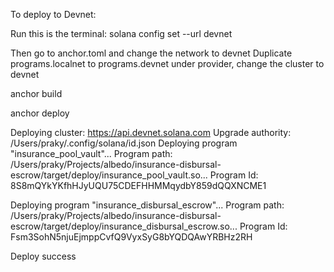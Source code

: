 To deploy to Devnet:

Run this is the terminal:
solana config set --url devnet

Then go to anchor.toml and change the network to devnet
Duplicate programs.localnet to programs.devnet
under provider, change the cluster to devnet

anchor build

anchor deploy

Deploying cluster: https://api.devnet.solana.com
Upgrade authority: /Users/praky/.config/solana/id.json
Deploying program "insurance_pool_vault"...
Program path: /Users/praky/Projects/albedo/insurance-disbursal-escrow/target/deploy/insurance_pool_vault.so...
Program Id: 8S8mQYkYKfhHJyUQU75CDEFHHMMqydbY859dQQXNCME1

Deploying program "insurance_disbursal_escrow"...
Program path: /Users/praky/Projects/albedo/insurance-disbursal-escrow/target/deploy/insurance_disbursal_escrow.so...
Program Id: Fsm3SohN5njuEjmppCvfQ9VyxSyG8bYQDQAwYRBHz2RH

Deploy success
